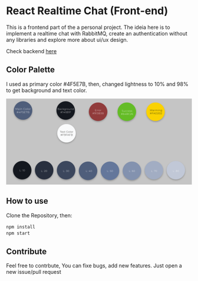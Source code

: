 # React Realtime Chat (Front-end)

This is a frontend part of the a personal project. The ideia here is to implement a realtime chat with RabbitMQ,
create an authentication without any libraries and explore more about ui/ux design.

Check backend [here](https://github.com/Andre-Sacilotti/api-realtime-chat)

## Color Palette

I used as primary color #4F5E7B, then, changed lightness to 10% and 98% to get background and text color.

![Color Pallet](docs/colors.png)

## How to use

Clone the Repository, then:

```bash
npm install
npm start
```

## Contribute

Feel free to contrbute, You can fixe bugs, add new features. Just open a new issue/pull request

